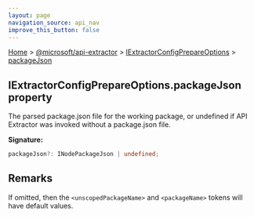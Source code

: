 ```yaml
---
layout: page
navigation_source: api_nav
improve_this_button: false
---
```



[Home](./index.md) &gt; [@microsoft/api-extractor](./api-extractor.md) &gt; [IExtractorConfigPrepareOptions](./api-extractor.iextractorconfigprepareoptions.md) &gt; [packageJson](./api-extractor.iextractorconfigprepareoptions.packagejson.md)

## IExtractorConfigPrepareOptions.packageJson property

The parsed package.json file for the working package, or undefined if API Extractor was invoked without a package.json file.

<b>Signature:</b>

```typescript
packageJson?: INodePackageJson | undefined;
```

## Remarks

If omitted, then the `<unscopedPackageName>` and `<packageName>` tokens will have default values.
